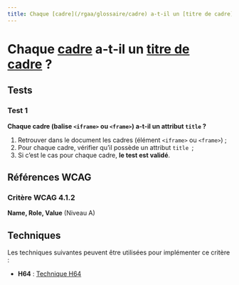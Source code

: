 ```yaml
---
title: Chaque [cadre](/rgaa/glossaire/cadre) a-t-il un [titre de cadre](/rgaa/glossaire/titre-de-cadre) ?
---
```


# Chaque [cadre](/rgaa/glossaire/cadre) a-t-il un [titre de cadre](/rgaa/glossaire/titre-de-cadre) ?



## Tests

### Test 1

**Chaque cadre (balise `<iframe>` ou `<frame>`) a-t-il un attribut `title` ?**

1. Retrouver dans le document les cadres (élément `<iframe>` ou `<frame>`) ;
2. Pour chaque cadre, vérifier qu’il possède un attribut `title `;
3. Si c’est le cas pour chaque cadre, **le test est validé**.



## Références WCAG

### Critère WCAG 4.1.2

**Name, Role, Value** (Niveau A)



## Techniques

Les techniques suivantes peuvent être utilisées pour implémenter ce critère :

- **H64** : [Technique H64](https://www.w3.org/WAI/WCAG21/Techniques/html/H64)
